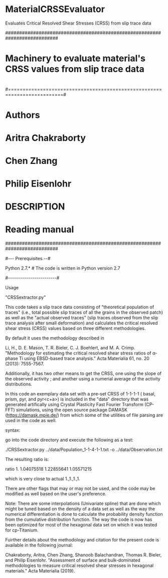 # MaterialCRSSEvaluator
Evaluates Critical Resolved Shear Stresses (CRSS) from slip trace data

###########################################################################
# Machinery to evaluate material's CRSS values from slip trace data       #
#                                                                         #
#=========================================================================#
# Authors                                                                 #
# Aritra Chakraborty                                                      #
# Chen Zhang                                                              #
# Philip Eisenlohr                                                        #
# DESCRIPTION                                                             #
#  Reading manual                                                         #
###########################################################################



#--- Prerequisites --#

Python 2.7.*          # The code is written in Python version 2.7

#------------------------#

Usage

"CRSSextractor.py"

This code takes a slip trace data consisting of "theoretical population of traces" (i.e., total possible slip traces of all the grains in the observed patch) as well as the "actual observed traces" (slip traces observed from the slip trace analysis after small deformation) and calculates the critical resolved shear stress (CRSS) values based on three different methodologies.

By default it uses the methodology described in 

Li, H., D. E. Mason, T. R. Bieler, C. J. Boehlert, and M. A. Crimp. "Methodology for estimating the critical resolved shear stress ratios of α-phase Ti using EBSD-based trace analysis." Acta Materialia 61, no. 20 (2013): 7555-7567.

Additionally, it has two other means to get the CRSS, one using the slope of the observed activity ; and another using a numerial average of the activity distributions.

In this code an exemplary data set with a pre-set CRSS of 1-1-1-1 ( basal, prism, pyr<a>, and pyr<c+a>) is included in the "data" directory that was generated artifically using Crystal Plasticity Fast Fourier Transform (CP-FFT) simulations, using the open source package DAMASK (https://damask.mpie.de/) from which some of the utilities of file parsing are used in the code as well.

syntax:

go into the code directory and execute the following as a test:

./CRSSextractor.py ../data/Population_1-1-4-1-1.txt  -o ../data/Observation.txt

The resulting ratio is:

ratio 1.         1.04075518 1.22855641 1.05571215

which is very close to actual 1.,1.,1.,1.

There are other flags that may or may not be used, and the code may be modified as well based on the user's preference.

Note: There are some interpolations (Univariate spline) that are done which might be tuned based on the density of a data set as well as the way the numerical differentiation is done to calculate the probability density function from the cumulative distribution function. 
The way the code is now has been optimized for most of the hexagonal data set on which it was tested for cp-Titanium.

Fuirther details about the methodology and citation for the present code is available in the following journal:

Chakraborty, Aritra, Chen Zhang, Shanoob Balachandran, Thomas R. Bieler, and Philip Eisenlohr. "Assessment of surface and bulk-dominated methodologies to measure critical resolved shear stresses in hexagonal materials." Acta Materialia (2019).





